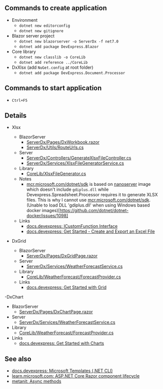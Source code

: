 ## Commands to create application

- Environment
  - `dotnet new editorconfig`
  - `dotnet new gitignore`
- Blazor server project
  - `dotnet new blazorserver -o ServerDx -f net7.0`
  - `dotnet add package DevExpress.Blazor`
- Core library
  - `dotnet new classlib -o CoreLib`
  - `dotnet add reference ../CoreLib`
- DxXlsx (add `NuGet.config` at root folder)
  - `dotnet add package DevExpress.Document.Processor`

## Commands to start application

- `Ctrl+F5`

## Details

- Xlsx
  - BlazorServer
    - [ServerDx/Pages/DxWorkbook.razor](ServerDx/Pages/DxWorkbook.razor)
    - [ServerDx/Utils/RouteUrls.cs](ServerDx/Utils/RouteUrls.cs)
  - Server
    - [ServerDx/Controllers/GenerateXlsxFileController.cs](ServerDx/Controllers/GenerateXlsxFileController.cs)
    - [ServerDx/Services/XlsxFileGeneratorService.cs](ServerDx/Services/XlsxFileGeneratorService.cs)
  - Library
    - [CoreLib/XlsxFileGenerator.cs](CoreLib/XlsxFileGenerator.cs)
  - Notes
    - [mcr.microsoft.com/dotnet/sdk](https://hub.docker.com/_/microsoft-dotnet-sdk) is based on [nanoserver](https://hub.docker.com/_/microsoft-windows-nanoserver) image which doesn't include `gdiplus.dll` while Devexpress.Spreadsheet.Processor requires it to generate XLSX files. This is why I cannot use [mcr.microsoft.com/dotnet/sdk](https://hub.docker.com/_/microsoft-dotnet-sdk). (Unable to load DLL 'gdiplus.dll' when using Windows based docker images)[https://github.com/dotnet/dotnet-docker/issues/1098]
  - Links
    - [docs.devexpress: ICustomFunction Interface](https://docs.devexpress.com/OfficeFileAPI/DevExpress.Spreadsheet.Functions.ICustomFunction)
    - [docs.devexpress: Get Started - Create and Export an Excel File](https://docs.devexpress.com/OfficeFileAPI/15072/spreadsheet-document-api/getting-started)

- DxGrid
  - BlazorServer
    - [ServerDx/Pages/DxGridPage.razor](ServerDx/Pages/DxGridPage.razor)
  - Server
    - [ServerDx/Services/WeatherForecastService.cs](ServerDx/Services/WeatherForecastService.cs)
  - Library
    - [CoreLib/WeatherForecast/ForecastProvider.cs](CoreLib/WeatherForecast/ForecastProvider.cs)
  - Links
    - [docs.devexpress: Get Started with Grid](https://docs.devexpress.com/Blazor/403625/grid/get-started-with-grid)

-DxChart
  - BlazorServer
    - [ServerDx/Pages/DxChartPage.razor](ServerDx/Pages/DxChartPage.razor)
  - Server
    - [ServerDx/Services/WeatherForecastService.cs](ServerDx/Services/WeatherForecastService.cs)
  - Library
    - [CoreLib/WeatherForecast/ForecastProvider.cs](CoreLib/WeatherForecast/ForecastProvider.cs)
  - Links
    - [docs.devexpress: Get Started with Charts](https://docs.devexpress.com/Blazor/401769/charts/get-started-with-charts)

## See also

- [docs.devexpress: Microsoft Templates (.NET CLI)](https://docs.devexpress.com/Blazor/402564/get-started/microsoft-templates-nuget-cli)
- [learn.microsoft.com: ASP.NET Core Razor component lifecycle](https://learn.microsoft.com/en-us/aspnet/core/blazor/components/lifecycle?view=aspnetcore-7.0)
- [metanit: Async methods](https://metanit.com/sharp/tutorial/13.7.php)
